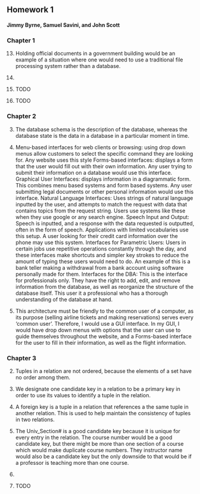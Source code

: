 ##  Homework 1
####  Jimmy Byrne, Samuel Savini, and John Scott


###  Chapter 1
13.  Holding official documents in a government building would be an example of a situation where one would need to use a traditional file processing system rather than a database.


14.  
  1.  TODO

  2.  TODO


###  Chapter 2
3.  The database schema is the description of the database, whereas the database state is the data in a database in a particular moment in time.


7.  Menu-based interfaces for web clients or browsing: using drop down menus allow customers to select the specific command they are looking for. Any website uses this style
	Forms-based interfaces: displays a form that the user would fill out with their own information. Any user trying to submit their information on a database would use this interface.
	Graphical User Interfaces: displays information in a diagrammatic form. This combines menu based systems and form based systems. Any user submitting legal documents or other personal information would use this interface.
	Natural Language Interfaces: Uses strings of natural language inputted by the user, and attempts to match the request with data that contains topics from the request string. Users use systems like these when they use google or any search engine.
	Speech Input and Output: Speech is inputted, and a response with the data requested is outputted, often in the form of speech. Applications with limited vocabularies use this setup. A user looking for their credit card information over the phone may use this system.
	Interfaces for Parametric Users: Users in certain jobs use repetitive operations constantly through the day, and these interfaces make shortcuts and simpler key strokes to reduce the amount of typing these users would need to do. An example of this is a bank teller making a withdrawal from a bank account using software personally made for them.
	Interfaces for the DBA: This is the interface for professionals only. They have the right to add, edit, and remove information from the database, as well as reorganize the structure of the database itself. This user it a professional who has a thorough understanding of the database at hand.



14.  This architecture must be friendly to the common user of a computer, as its purpose (selling airline tickets and making reservations) serves every ‘common user’. Therefore, I would use a GUI interface. In my GUI, I would have drop down menus with options that the user can use to guide themselves throughout the website, and a Forms-based interface for the user to fill in their information, as well as the flight information.


###  Chapter 3
2.  Tuples in a relation are not ordered, because the elements of a set have no order among them.


5.  We designate one candidate key in a relation to be a primary key in order to use its values to identify a tuple in the relation.


9.  A foreign key is a tuple in a relation that references a the same tuple in another relation. This is used to help maintain the consistency of tuples in two relations.


13.  The Univ_Section# is a good candidate key because it is unique for every entry in the relation. The course number would be a good candidate key, but there might be more than one section of a course which would make duplicate course numbers. They instructor name would also be a candidate key but the only downside to that would be if a professor is teaching more than one course.


20.  
  3.  TODO
